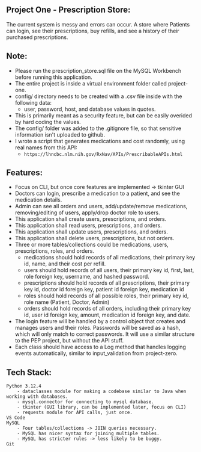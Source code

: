## Project One - Prescription Store:

The current system is messy and errors can occur.
A store where Patients can login, see their prescriptions, buy refills, and see a history of their purchased prescriptions.

## Note:
- Please run the prescription_store.sql file on the MySQL Workbench before running this application.
- The entire project is inside a virtual environment folder called project-one. 
- config/ directory needs to be created with a .csv file inside with the following data:
    - user, password, host, and database values in quotes. 
- This is primarily meant as a security feature, but can be easily overided by hard coding the values.
- The config/ folder was added to the .gitignore file, so that sensitive information isn't uploaded to github.
- I wrote a script that generates medications and cost randomly, using real names from this API:
    - ``https://lhncbc.nlm.nih.gov/RxNav/APIs/PrescribableAPIs.html``

## Features:
- Focus on CLI, but once core features are implemented -> tkinter GUI
- Doctors can login, prescribe a medication to a patient, and see the medication details.
- Admin can see all orders and users, add/update/remove medications, removing/editing of users, apply/drop doctor role to users. 
- This application shall create users, prescriptions, and orders. 
- This application shall read users, prescriptions, and orders. 
- This application shall update users, prescriptions, and orders.
- This application shall delete users, prescriptions, but not orders.
- Three or more tables/collections could be medications, users, prescriptions, roles, and orders.
    - medications should hold records of all medications, their primary key id, name, and their cost per refill.
    - users should hold records of all users, their primary key id, first, last, role foreign key, username, and hashed password.
    - prescriptions should hold records of all prescriptions, their primary key id, doctor id foreign key, patient id foreign key, medication id
    - roles should hold records of all possible roles, their primary key id, role name (Patient, Doctor, Admin)
    - orders should hold records of all orders, including their primary key id, user id foreign key, amount, medication id foreign key, and date.
- The login feature will be handled by a control object that creates and manages users and their roles. Passwords will be saved as a hash, which will only match to correct passwords. It will use a similar structure to the PEP project, but without the API stuff.
- Each class should have access to a Log method that handles logging events automatically, similar to input_validation from project-zero.

## Tech Stack:
    Python 3.12.4
        - dataclasses module for making a codebase similar to Java when working with databases.
        - mysql.connector for connecting to mysql database.
        - tkinter (GUI library, can be implemented later, focus on CLI)
        - requests module for API calls, just once.
    VS Code
    MySQL
        - Four tables/collections -> JOIN queries necessary.
        - MySQL has nicer syntax for joining multiple tables.
        - MySQL has stricter rules -> less likely to be buggy.
    Git
